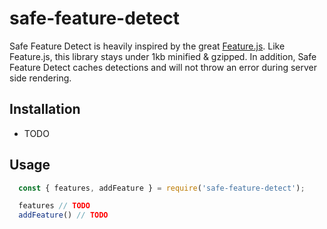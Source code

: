 # safe-feature-detect

Safe Feature Detect is heavily inspired by the great [Feature.js](http://featurejs.com/).  Like Feature.js, this library stays under 1kb minified & gzipped. 
In addition, Safe Feature Detect caches detections and will not throw an error during server side rendering.

## Installation
- TODO

## Usage

```javascript
  const { features, addFeature } = require('safe-feature-detect');

  features // TODO
  addFeature() // TODO
```

